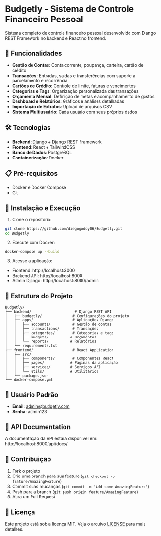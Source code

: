 # Budgetly - Sistema de Controle Financeiro Pessoal

Sistema completo de controle financeiro pessoal desenvolvido com Django REST Framework no backend e React no frontend.

## 🚀 Funcionalidades

- **Gestão de Contas**: Conta corrente, poupança, carteira, cartão de crédito
- **Transações**: Entradas, saídas e transferências com suporte a parcelamento e recorrência
- **Cartões de Crédito**: Controle de limite, faturas e vencimentos
- **Categorias e Tags**: Organização personalizada das transações
- **Orçamento Mensal**: Definição de metas e acompanhamento de gastos
- **Dashboard e Relatórios**: Gráficos e análises detalhadas
- **Importação de Extratos**: Upload de arquivos CSV
- **Sistema Multiusuário**: Cada usuário com seus próprios dados

## 🛠️ Tecnologias

- **Backend**: Django + Django REST Framework
- **Frontend**: React + TailwindCSS
- **Banco de Dados**: PostgreSQL
- **Containerização**: Docker

## 📋 Pré-requisitos

- Docker e Docker Compose
- Git

## 🚀 Instalação e Execução

1. Clone o repositório:
```bash
git clone https://github.com/diegogodoy06/Budgetly.git
cd Budgetly
```

2. Execute com Docker:
```bash
docker-compose up --build
```

3. Acesse a aplicação:
- Frontend: http://localhost:3000
- Backend API: http://localhost:8000
- Admin Django: http://localhost:8000/admin

## 📁 Estrutura do Projeto

```
Budgetly/
├── backend/                    # Django REST API
│   ├── budgetly/              # Configurações do projeto
│   ├── apps/                  # Aplicações Django
│   │   ├── accounts/          # Gestão de contas
│   │   ├── transactions/      # Transações
│   │   ├── categories/        # Categorias e tags
│   │   ├── budgets/          # Orçamentos
│   │   └── reports/          # Relatórios
│   └── requirements.txt
├── frontend/                  # React Application
│   ├── src/
│   │   ├── components/        # Componentes React
│   │   ├── pages/            # Páginas da aplicação
│   │   ├── services/         # Serviços API
│   │   └── utils/            # Utilitários
│   └── package.json
└── docker-compose.yml
```

## 🔐 Usuário Padrão

- **Email**: admin@budgetly.com
- **Senha**: admin123

## 📖 API Documentation

A documentação da API estará disponível em: http://localhost:8000/api/docs/

## 🤝 Contribuição

1. Fork o projeto
2. Crie uma branch para sua feature (`git checkout -b feature/AmazingFeature`)
3. Commit suas mudanças (`git commit -m 'Add some AmazingFeature'`)
4. Push para a branch (`git push origin feature/AmazingFeature`)
5. Abra um Pull Request

## 📄 Licença

Este projeto está sob a licença MIT. Veja o arquivo [LICENSE](LICENSE) para mais detalhes.
